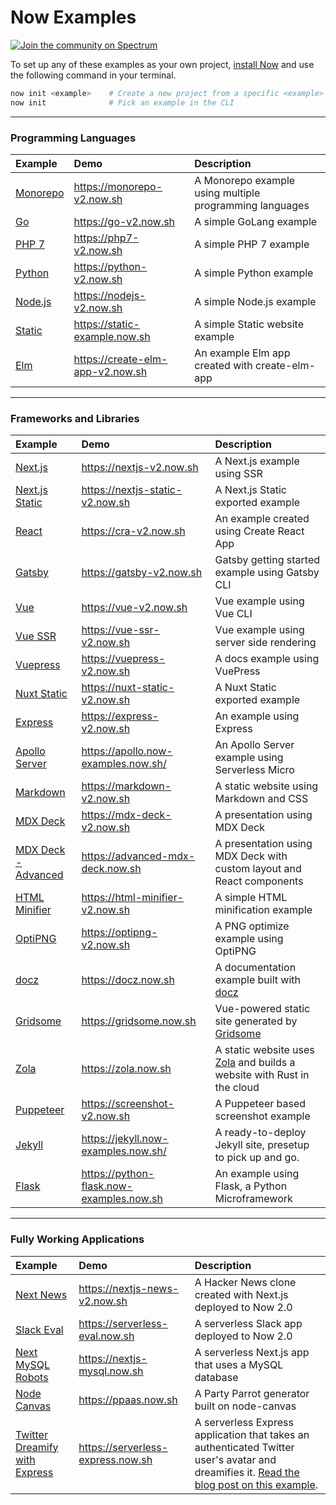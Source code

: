 # Now Examples

[![Join the community on Spectrum](https://withspectrum.github.io/badge/badge.svg)](https://spectrum.chat/zeit)

To set up any of these examples as your own project, [install Now](https://zeit.co/docs/v2/getting-started/installation) and use the following command in your terminal.

```sh
now init <example>    # Create a new project from a specific <example>
now init              # Pick an example in the CLI
```

---

### Programming Languages

| Example    | Demo     | Description     |
|:---------- |:---------|:----------------|
| [Monorepo](/monorepo)          | https://monorepo-v2.now.sh         | A Monorepo example using multiple programming languages         |
| [Go](/go)          | https://go-v2.now.sh         | A simple GoLang example         |
| [PHP 7](/php-7)    | https://php7-v2.now.sh     | A simple PHP 7 example          |
| [Python](/python)  | https://python-v2.now.sh | A simple Python example         |
| [Node.js](/nodejs) | https://nodejs-v2.now.sh | A simple Node.js example        |
| [Static](/static)  | https://static-example.now.sh | A simple Static website example |
| [Elm](/create-elm-app)  | https://create-elm-app-v2.now.sh | An example Elm app created with create-elm-app |

---

### Frameworks and Libraries

| Example    | Demo     | Description     |
|:---------- |:---------|:----------------|
| [Next.js](/nextjs) | https://nextjs-v2.now.sh | A Next.js example using SSR |
| [Next.js Static](/nextjs-static) | https://nextjs-static-v2.now.sh | A Next.js Static exported example |
| [React](/create-react-app) | https://cra-v2.now.sh | An example created using Create React App       |
| [Gatsby](/gatsby) | https://gatsby-v2.now.sh | Gatsby getting started example using Gatsby CLI      |
| [Vue](/vue) | https://vue-v2.now.sh | Vue example using Vue CLI        |
| [Vue SSR](/vue-ssr) | https://vue-ssr-v2.now.sh | Vue example using server side rendering        |
| [Vuepress](/vuepress) | https://vuepress-v2.now.sh | A docs example using VuePress        |
| [Nuxt Static](/nuxt-static) | https://nuxt-static-v2.now.sh | A Nuxt Static exported example |
| [Express](/express) | https://express-v2.now.sh | An example using Express        |
| [Apollo Server](/apollo) | https://apollo.now-examples.now.sh/ | An Apollo Server example using Serverless Micro        |
| [Markdown](/markdown) | https://markdown-v2.now.sh | A static website using Markdown and CSS        |
| [MDX Deck](/mdx-deck) | https://mdx-deck-v2.now.sh | A presentation using MDX Deck        |
| [MDX Deck - Advanced](/mdx-deck-advanced) | https://advanced-mdx-deck.now.sh | A presentation using MDX Deck with custom layout and React components        |
| [HTML Minifier](/html-minifier) | https://html-minifier-v2.now.sh | A simple HTML minification example        |
| [OptiPNG](/optipng) | https://optipng-v2.now.sh | A PNG optimize example using OptiPNG      |
| [docz](/docz) | https://docz.now.sh | A documentation example built with [docz](https://docz.site)       |
| [Gridsome](/gridsome) | https://gridsome.now.sh | Vue-powered static site generated by [Gridsome](https://gridsome.org)       |
| [Zola](/zola) | https://zola.now.sh | A static website uses [Zola](https://www.getzola.org) and builds a website with Rust in the cloud |
| [Puppeteer](/puppeteer-screenshot) | https://screenshot-v2.now.sh | A Puppeteer based screenshot example |
| [Jekyll](/jekyll) | https://jekyll.now-examples.now.sh/ | A ready-to-deploy Jekyll site, presetup to pick up and go. |
| [Flask](/python-flask) | https://python-flask.now-examples.now.sh | An example using Flask, a Python Microframework |


---

### Fully Working Applications

| Example    | Demo     | Description     |
|:---------- |:---------|:----------------|
| [Next News](/nextjs-news) | https://nextjs-news-v2.now.sh | A Hacker News clone created with Next.js deployed to Now 2.0 |
| [Slack Eval](/slack-eval) | https://serverless-eval.now.sh | A serverless Slack app deployed to Now 2.0 |
| [Next MySQL Robots](/next-mysql) | https://nextjs-mysql.now.sh | A serverless Next.js app that uses a MySQL database |
| [Node Canvas](/nodejs-canvas-partyparrot) | https://ppaas.now.sh | A Party Parrot generator built on node-canvas |
| [Twitter Dreamify with Express](/express-twitter-dreamify) | https://serverless-express.now.sh | A serverless Express application that takes an authenticated Twitter user's avatar and dreamifies it. [Read the blog post on this example](https://zeit.co/blog/serverless-express-js-lambdas-with-now-2). |

